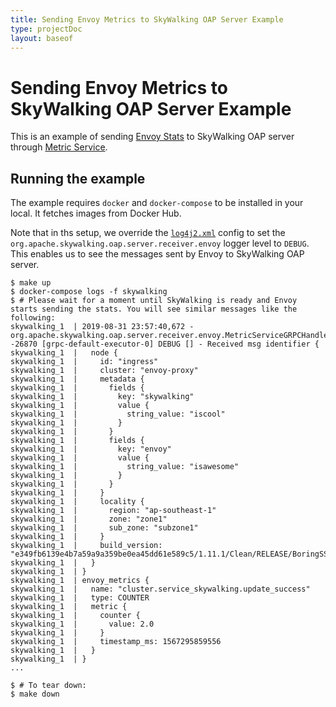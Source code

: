 ```yaml
---
title: Sending Envoy Metrics to SkyWalking OAP Server Example
type: projectDoc
layout: baseof
---
```

# Sending Envoy Metrics to SkyWalking OAP Server Example

This is an example of sending [Envoy Stats](https://www.envoyproxy.io/docs/envoy/latest/intro/arch_overview/observability/statistics#arch-overview-statistics) to SkyWalking OAP server
through [Metric Service](https://www.envoyproxy.io/docs/envoy/latest/api-v2/config/metrics/v2/metrics_service.proto).

## Running the example

The example requires `docker` and `docker-compose` to be installed in your local. It fetches images from Docker Hub.

Note that in ths setup, we override the [`log4j2.xml`](../log4j2.xml) config to set the `org.apache.skywalking.oap.server.receiver.envoy` logger level to `DEBUG`. This enables us to see the messages sent by Envoy to SkyWalking OAP server.

```
$ make up
$ docker-compose logs -f skywalking
$ # Please wait for a moment until SkyWalking is ready and Envoy starts sending the stats. You will see similar messages like the following:
skywalking_1  | 2019-08-31 23:57:40,672 - org.apache.skywalking.oap.server.receiver.envoy.MetricServiceGRPCHandler -26870 [grpc-default-executor-0] DEBUG [] - Received msg identifier {
skywalking_1  |   node {
skywalking_1  |     id: "ingress"
skywalking_1  |     cluster: "envoy-proxy"
skywalking_1  |     metadata {
skywalking_1  |       fields {
skywalking_1  |         key: "skywalking"
skywalking_1  |         value {
skywalking_1  |           string_value: "iscool"
skywalking_1  |         }
skywalking_1  |       }
skywalking_1  |       fields {
skywalking_1  |         key: "envoy"
skywalking_1  |         value {
skywalking_1  |           string_value: "isawesome"
skywalking_1  |         }
skywalking_1  |       }
skywalking_1  |     }
skywalking_1  |     locality {
skywalking_1  |       region: "ap-southeast-1"
skywalking_1  |       zone: "zone1"
skywalking_1  |       sub_zone: "subzone1"
skywalking_1  |     }
skywalking_1  |     build_version: "e349fb6139e4b7a59a9a359be0ea45dd61e589c5/1.11.1/Clean/RELEASE/BoringSSL"
skywalking_1  |   }
skywalking_1  | }
skywalking_1  | envoy_metrics {
skywalking_1  |   name: "cluster.service_skywalking.update_success"
skywalking_1  |   type: COUNTER
skywalking_1  |   metric {
skywalking_1  |     counter {
skywalking_1  |       value: 2.0
skywalking_1  |     }
skywalking_1  |     timestamp_ms: 1567295859556
skywalking_1  |   }
skywalking_1  | }
...

$ # To tear down:
$ make down
```
